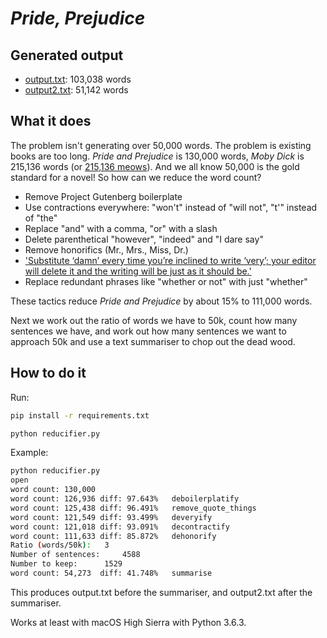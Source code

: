 # *Pride, Prejudice*

## Generated output

* [output.txt](output.txt): 103,038 words
* [output2.txt](output2.txt): 51,142 words


## What it does

The problem isn't generating over 50,000 words. The problem is existing books 
are too long. *Pride and Prejudice* is 130,000 words, *Moby Dick* is 215,136 
words (or [215,136 meows](https://github.com/hugovk/meow.py)). And we all know 
50,000 is the gold standard for a novel! So how can we reduce the word count? 

* Remove Project Gutenberg boilerplate
* Use contractions everywhere: "won't" instead of "will not", "t'" instead of "the"
* Replace "and" with a comma, "or" with a slash
* Delete parenthetical "however", "indeed" and "I dare say"
* Remove honorifics (Mr., Mrs., Miss, Dr.)
* ['Substitute ‘damn’ every time you’re inclined to write ‘very’; your editor will delete it and the writing will be just as it should be.'](https://quoteinvestigator.com/2012/08/29/substitute-damn/)
* Replace redundant phrases like "whether or not" with just "whether"

These tactics reduce *Pride and Prejudice* by about 15% to 111,000 words. 

Next we work out the ratio of words we have to 50k, count how many sentences 
we have, and work out how many sentences we want to approach 50k and use a text 
summariser to chop out the dead wood.


## How to do it

Run:

```bash
pip install -r requirements.txt

python reducifier.py
```

Example:
```bash
python reducifier.py
open
word count: 130,000
word count: 126,936	diff: 97.643%	deboilerplatify
word count: 125,438	diff: 96.491%	remove_quote_things
word count: 121,549	diff: 93.499%	deveryify
word count: 121,018	diff: 93.091%	decontractify
word count: 111,633	diff: 85.872%	dehonorify
Ratio (words/50k):	 3
Number of sentences:	 4588
Number to keep:		 1529
word count: 54,273	diff: 41.748%	summarise
```

This produces output.txt before the summariser, and output2.txt after the summariser.

Works at least with macOS High Sierra with Python 3.6.3.
